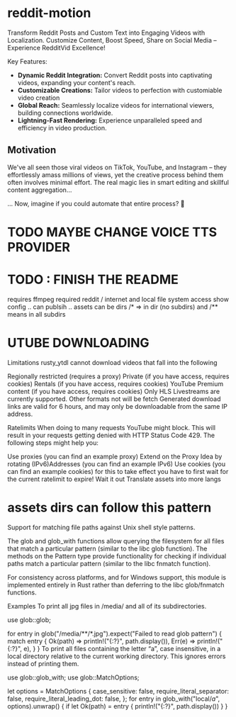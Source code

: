 # reddit-motion

Transform Reddit Posts and Custom Text into Engaging Videos with Localization. Customize Content, Boost Speed, Share on Social Media – Experience RedditVid Excellence!

Key Features:

* **Dynamic Reddit Integration:** Convert Reddit posts into captivating videos, expanding your content's reach.
* **Customizable Creations:** Tailor videos to perfection with customiable video creation
* **Global Reach:** Seamlessly localize videos for international viewers, building connections worldwide.
* **Lightning-Fast Rendering:** Experience unparalleled speed and efficiency in video production.

## Motivation

We've all seen those viral videos on TikTok, YouTube, and Instagram – they effortlessly amass millions of views, yet the creative process behind them often involves minimal effort. The real magic lies in smart editing and skillful content aggregation...

... Now, imagine if you could automate that entire process? 🤯

# TODO MAYBE CHANGE VOICE TTS PROVIDER
# TODO : FINISH THE README

requires ffmpeg 
required reddit / internet and local file system access
show config ..
can publsih ..
assets can be dirs /* => in dir (no subdirs) and /** means in all subdirs
# UTUBE DOWNLOADING
Limitations
rusty_ytdl cannot download videos that fall into the following

Regionally restricted (requires a proxy)
Private (if you have access, requires cookies)
Rentals (if you have access, requires cookies)
YouTube Premium content (if you have access, requires cookies)
Only HLS Livestreams are currently supported. Other formats not will be fetch
Generated download links are valid for 6 hours, and may only be downloadable from the same IP address.

Ratelimits
When doing to many requests YouTube might block. This will result in your requests getting denied with HTTP Status Code 429. The following steps might help you:

Use proxies (you can find an example proxy)
Extend on the Proxy Idea by rotating (IPv6)Addresses (you can find an example IPv6)
Use cookies (you can find an example cookies)
for this to take effect you have to first wait for the current ratelimit to expire!
Wait it out
Translate assets into more langs
# assets dirs can follow this pattern
Support for matching file paths against Unix shell style patterns.

The glob and glob_with functions allow querying the filesystem for all files that match a particular pattern (similar to the libc glob function). The methods on the Pattern type provide functionality for checking if individual paths match a particular pattern (similar to the libc fnmatch function).

For consistency across platforms, and for Windows support, this module is implemented entirely in Rust rather than deferring to the libc glob/fnmatch functions.

Examples
To print all jpg files in /media/ and all of its subdirectories.

use glob::glob;

for entry in glob("/media/**/*.jpg").expect("Failed to read glob pattern") {
    match entry {
        Ok(path) => println!("{:?}", path.display()),
        Err(e) => println!("{:?}", e),
    }
}
To print all files containing the letter “a”, case insensitive, in a local directory relative to the current working directory. This ignores errors instead of printing them.

use glob::glob_with;
use glob::MatchOptions;

let options = MatchOptions {
    case_sensitive: false,
    require_literal_separator: false,
    require_literal_leading_dot: false,
};
for entry in glob_with("local/*a*", options).unwrap() {
    if let Ok(path) = entry {
        println!("{:?}", path.display())
    }
}